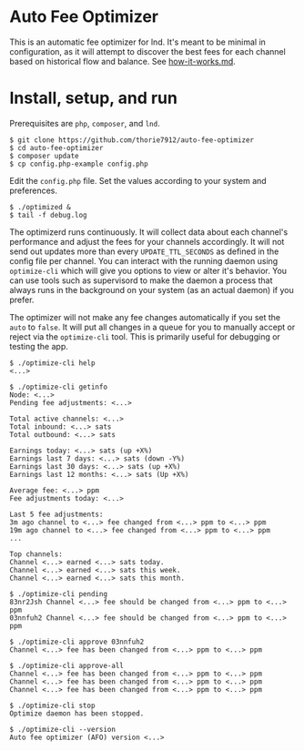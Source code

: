 # Auto Fee Optimizer

This is an automatic fee optimizer for lnd. It's meant to be minimal in configuration, as it will attempt to discover the best fees for each channel based on historical flow and balance. See [how-it-works.md](how-it-works.md). 

# Install, setup, and run

Prerequisites are `php`, `composer`, and `lnd`.

```
$ git clone https://github.com/thorie7912/auto-fee-optimizer
$ cd auto-fee-optimizer
$ composer update
$ cp config.php-example config.php
```

Edit the `config.php` file. Set the values according to your system and preferences.

```
$ ./optimized &
$ tail -f debug.log
```

The optimizerd runs continuously. It will collect data about each channel's performance and adjust the fees for your channels accordingly. It will not send out updates more than every `UPDATE_TTL_SECONDS` as defined in the config file per channel. You can interact with the running daemon using `optimize-cli` which will give you options to view or alter it's behavior. You can use tools such as supervisord to make the daemon a process that always runs in the background on your system (as an actual daemon) if you prefer.

The optimizer will not make any fee changes automatically if you set the `auto` to `false`. It will put all changes in a queue for you to manually accept or reject via the `optimize-cli` tool. This is primarily useful for debugging or testing the app.

```
$ ./optimize-cli help
<...>
```

```
$ ./optimize-cli getinfo
Node: <...>
Pending fee adjustments: <...>

Total active channels: <...>
Total inbound: <...> sats
Total outbound: <...> sats

Earnings today: <...> sats (up +X%) 
Earnings last 7 days: <...> sats (down -Y%) 
Earnings last 30 days: <...> sats (up +X%)
Earnings last 12 months: <...> sats (Up +X%)

Average fee: <...> ppm
Fee adjustments today: <...>

Last 5 fee adjustments:
3m ago channel to <...> fee changed from <...> ppm to <...> ppm
19m ago channel to <...> fee changed from <...> ppm to <...> ppm
...

Top channels:
Channel <...> earned <...> sats today.
Channel <...> earned <...> sats this week.
Channel <...> earned <...> sats this month.
```

```
$ ./optimize-cli pending
83nr2Jsh Channel <...> fee should be changed from <...> ppm to <...> ppm
03nnfuh2 Channel <...> fee should be changed from <...> ppm to <...> ppm
```

```
$ ./optimize-cli approve 03nnfuh2
Channel <...> fee has been changed from <...> ppm to <...> ppm
```

```
$ ./optimize-cli approve-all
Channel <...> fee has been changed from <...> ppm to <...> ppm
Channel <...> fee has been changed from <...> ppm to <...> ppm
Channel <...> fee has been changed from <...> ppm to <...> ppm
```

```
$ ./optimize-cli stop
Optimize daemon has been stopped.
```

```
$ ./optimize-cli --version
Auto fee optimizer (AFO) version <...>
```

